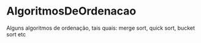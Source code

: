 # AlgoritmosDeOrdenacao
Alguns algoritmos de ordenação, tais quais: merge sort, quick sort, bucket sort etc
